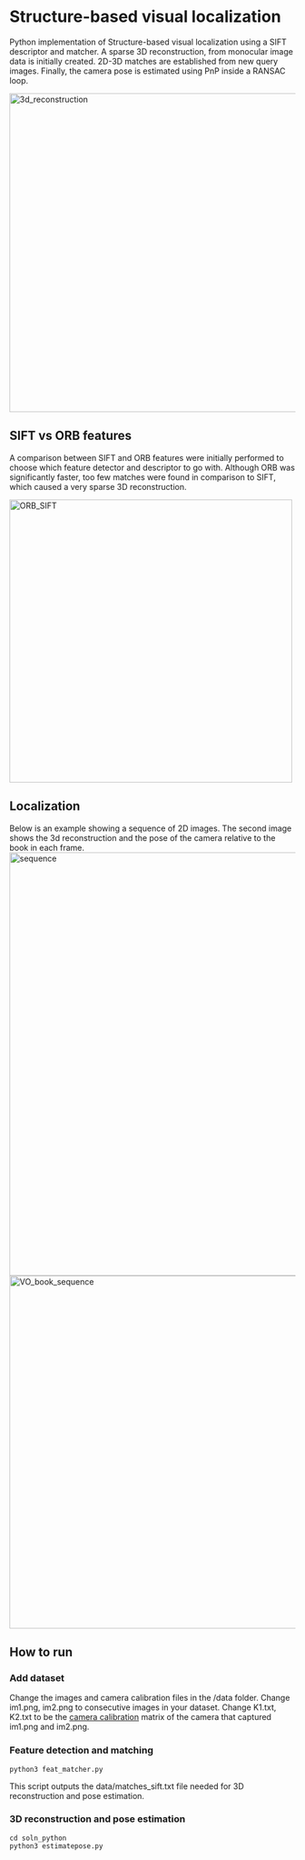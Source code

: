 # Structure-based visual localization

Python implementation of Structure-based visual localization using a SIFT descriptor and matcher. A sparse 3D reconstruction, from monocular image data is initially created. 2D-3D matches are established from new query images. Finally, the camera pose is estimated using PnP inside a RANSAC loop. 

<img width="561" alt="3d_reconstruction" src="https://user-images.githubusercontent.com/29915643/129894652-b2557ff0-bdcc-46c8-8442-fc25e7097768.PNG">

## SIFT vs ORB features

A comparison between SIFT and ORB features were initially performed to choose which feature detector and descriptor to go with. Although ORB was significantly faster, too few matches were found in comparison to SIFT, which caused a very sparse 3D reconstruction. 

<img width="498" alt="ORB_SIFT" src="https://user-images.githubusercontent.com/29915643/129895082-88c786db-775d-4729-a52e-3ae7c94aa521.PNG">

## Localization

Below is an example showing a sequence of 2D images. The second image shows the 3d reconstruction and the pose of the camera relative to the book in each frame.
<img width="745" alt="sequence" src="https://user-images.githubusercontent.com/29915643/129897316-f91fb8a2-28a0-4f0e-8cbe-f7ff019b29ec.PNG">
<img width="621" alt="VO_book_sequence" src="https://user-images.githubusercontent.com/29915643/129897326-5e1aff1a-4a10-47b2-97cd-d7a7efcb3814.PNG">


## How to run

### Add dataset

Change the images and camera calibration files in the /data folder. Change im1.png, im2.png to consecutive images in your dataset. Change K1.txt, K2.txt to be the [camera calibration](https://docs.opencv.org/4.5.2/dc/dbb/tutorial_py_calibration.html) matrix of the camera that captured im1.png and im2.png. 

### Feature detection and matching
```
python3 feat_matcher.py
```
This script outputs the data/matches_sift.txt file needed for 3D reconstruction and pose estimation. 

### 3D reconstruction and pose estimation
```
cd soln_python
python3 estimatepose.py
```
